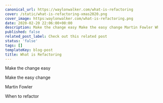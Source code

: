 ```yaml
---
canonical_url: https://waylonwalker.com/what-is-refactoring
cover: /static/what-is-refactoring-xmas2020.png
cover_image: https:waylonwalker.com/what-is-refactoring.png
date: 2020-02-20 22:06:00+00:00
description: Make the change easy Make the easy change Martin Fowler When to refactor
published: false
related_post_label: Check out this related post
status: 'false'
tags: []
templateKey: blog-post
title: What is Refactoring
---
```


Make the change easy

Make the easy change

Martin Fowler

When to refactor